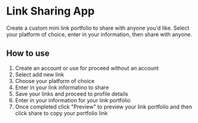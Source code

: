# Link Sharing App
Create a custom mini link portfolio to share with anyone you'd like. Select your platform of choice, enter in your information, then share with anyone. 

## How to use
1. Create an account or use for proceed without an account
2. Select add new link
3. Choose your platform of choice
4. Enter in your link informatino to share
5. Save your links and proceed to profile details
6. Enter in your information for your link portfolio
7. Once completed click "Preview" to preview your link portfolio and then click share to copy your portfolio link
